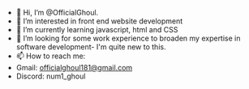 - 👋 Hi, I’m @OfficialGhoul.
- 👀 I’m interested in front end website development
- 🌱 I’m currently learning javascript, html and CSS
- 💞️ I’m looking for some work experience to broaden my expertise in software development- I'm quite new to this.
- 📫 How to reach me:
- Gmail: officialghoul181@gmail.com
- Discord: num1_ghoul
      

<!---
GH-0UL/GH-0UL is a ✨ special ✨ repository because its `README.md` (this file) appears on your GitHub profile.
You can click the Preview link to take a look at your changes.
--->
